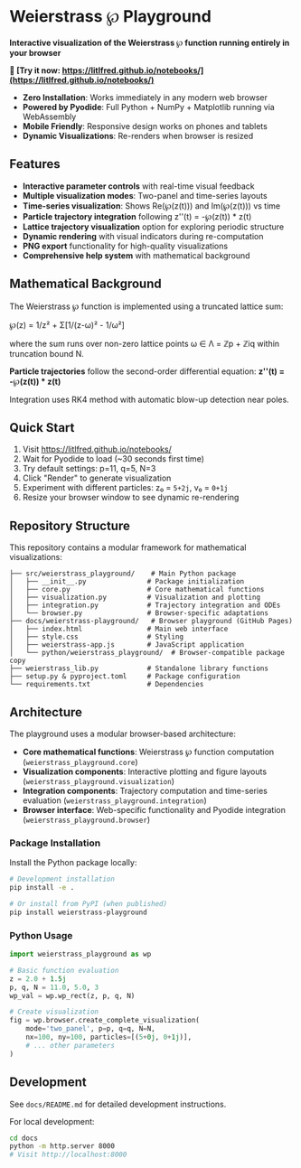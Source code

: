 # Weierstrass ℘ Playground

**Interactive visualization of the Weierstrass ℘ function running entirely in your browser**

**🚀 [Try it now: https://litlfred.github.io/notebooks/](https://litlfred.github.io/notebooks/)**

- **Zero Installation**: Works immediately in any modern web browser
- **Powered by Pyodide**: Full Python + NumPy + Matplotlib running via WebAssembly
- **Mobile Friendly**: Responsive design works on phones and tablets
- **Dynamic Visualizations**: Re-renders when browser is resized

## Features

- **Interactive parameter controls** with real-time visual feedback
- **Multiple visualization modes**: Two-panel and time-series layouts
- **Time-series visualization**: Shows Re(℘(z(t))) and Im(℘(z(t))) vs time
- **Particle trajectory integration** following z''(t) = -℘(z(t)) * z(t)
- **Lattice trajectory visualization** option for exploring periodic structure
- **Dynamic rendering** with visual indicators during re-computation
- **PNG export** functionality for high-quality visualizations
- **Comprehensive help system** with mathematical background

## Mathematical Background

The Weierstrass ℘ function is implemented using a truncated lattice sum:

℘(z) = 1/z² + Σ[1/(z-ω)² - 1/ω²]

where the sum runs over non-zero lattice points ω ∈ Λ = ℤp + ℤiq within truncation bound N.

**Particle trajectories** follow the second-order differential equation:
**z''(t) = -℘(z(t)) * z(t)**

Integration uses RK4 method with automatic blow-up detection near poles.

## Quick Start

1. Visit https://litlfred.github.io/notebooks/
2. Wait for Pyodide to load (~30 seconds first time)
3. Try default settings: p=11, q=5, N=3
4. Click "Render" to generate visualization
5. Experiment with different particles: z₀ = `5+2j`, v₀ = `0+1j`
6. Resize your browser window to see dynamic re-rendering

## Repository Structure

This repository contains a modular framework for mathematical visualizations:

```
├── src/weierstrass_playground/    # Main Python package
│   ├── __init__.py               # Package initialization
│   ├── core.py                   # Core mathematical functions
│   ├── visualization.py          # Visualization and plotting
│   ├── integration.py            # Trajectory integration and ODEs
│   └── browser.py                # Browser-specific adaptations
├── docs/weierstrass-playground/   # Browser playground (GitHub Pages)
│   ├── index.html                # Main web interface  
│   ├── style.css                 # Styling
│   ├── weierstrass-app.js        # JavaScript application
│   └── python/weierstrass_playground/  # Browser-compatible package copy
├── weierstrass_lib.py            # Standalone library functions
├── setup.py & pyproject.toml     # Package configuration
└── requirements.txt              # Dependencies
```

## Architecture

The playground uses a modular browser-based architecture:
- **Core mathematical functions**: Weierstrass ℘ function computation (`weierstrass_playground.core`)
- **Visualization components**: Interactive plotting and figure layouts (`weierstrass_playground.visualization`)  
- **Integration components**: Trajectory computation and time-series evaluation (`weierstrass_playground.integration`)
- **Browser interface**: Web-specific functionality and Pyodide integration (`weierstrass_playground.browser`)

### Package Installation

Install the Python package locally:
```bash
# Development installation
pip install -e .

# Or install from PyPI (when published)
pip install weierstrass-playground
```

### Python Usage

```python
import weierstrass_playground as wp

# Basic function evaluation
z = 2.0 + 1.5j
p, q, N = 11.0, 5.0, 3
wp_val = wp.wp_rect(z, p, q, N)

# Create visualization
fig = wp.browser.create_complete_visualization(
    mode='two_panel', p=p, q=q, N=N, 
    nx=100, ny=100, particles=[(5+0j, 0+1j)], 
    # ... other parameters
)
```

## Development

See `docs/README.md` for detailed development instructions.

For local development:
```bash
cd docs
python -m http.server 8000
# Visit http://localhost:8000
```
